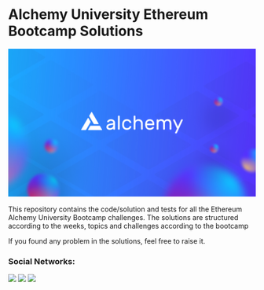 # Alchemy University Ethereum Bootcamp Solutions  

<img src="./img/alchemy-banner-3.jpg">

This repository contains the code/solution and tests for all the Ethereum Alchemy University Bootcamp challenges. The solutions are structured according to the weeks, topics and challenges according to the bootcamp

If you found any problem in the solutions, feel free to raise it.

### Social Networks:

<p>
  <a href="https://www.linkedin.com/in/dkdaniz/"><img src="https://img.shields.io/badge/LinkedIn-0077B5?style=for-the-badge&logo=linkedin&logoColor=white"></a>
  <a href="https://twitter.com/dkdaniz"><img src="https://img.shields.io/badge/Twitter-1DA1F2?style=for-the-badge&logo=twitter&logoColor=white"></a>
  <a href="https://github.com/dkdaniz"><img src="https://img.shields.io/badge/GitHub-100000?style=for-the-badge&logo=github&logoColor=white"></a>
</p>
